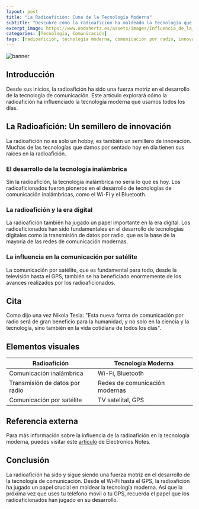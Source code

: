 ```yaml
---
layout: post
title: "La Radioafición: Cuna de la Tecnología Moderna"
subtitle: "Descubre cómo la radioafición ha moldeado la tecnología que usamos hoy"
excerpt_image: https://www.ondahertz.es/assets/images/Influencia_de_la_radioaficion_en_la_tecnología_moderna.png
categories: [Tecnología, Comunicación]
tags: [radioafición, tecnología moderna, comunicación por radio, innovación]
---
```


![banner](https://www.ondahertz.es/assets/images/Influencia_de_la_radioafición_en_la_tecnología_moderna.png "Imagen que ilustra la influencia de la radioafición en la tecnología moderna, mostrando equipos de radio y gráficos de comunicación global.")

## Introducción

Desde sus inicios, la radioafición ha sido una fuerza motriz en el desarrollo de la tecnología de comunicación. Este artículo explorará cómo la radioafición ha influenciado la tecnología moderna que usamos todos los días.

## La Radioafición: Un semillero de innovación

La radioafición no es solo un hobby, es también un semillero de innovación. Muchas de las tecnologías que damos por sentado hoy en día tienen sus raíces en la radioafición. 

### El desarrollo de la tecnología inalámbrica

Sin la radioafición, la tecnología inalámbrica no sería lo que es hoy. Los radioaficionados fueron pioneros en el desarrollo de tecnologías de comunicación inalámbricas, como el Wi-Fi y el Bluetooth. 

### La radioafición y la era digital

La radioafición también ha jugado un papel importante en la era digital. Los radioaficionados han sido fundamentales en el desarrollo de tecnologías digitales como la transmisión de datos por radio, que es la base de la mayoría de las redes de comunicación modernas.

### La influencia en la comunicación por satélite

La comunicación por satélite, que es fundamental para todo, desde la televisión hasta el GPS, también se ha beneficiado enormemente de los avances realizados por los radioaficionados.

## Cita

Como dijo una vez Nikola Tesla: "Esta nueva forma de comunicación por radio será de gran beneficio para la humanidad, y no solo en la ciencia y la tecnología, sino también en la vida cotidiana de todos los días".

## Elementos visuales

| Radioafición | Tecnología Moderna |
| --- | --- |
| Comunicación inalámbrica | Wi-Fi, Bluetooth |
| Transmisión de datos por radio | Redes de comunicación modernas |
| Comunicación por satélite | TV satelital, GPS |

## Referencia externa

Para más información sobre la influencia de la radioafición en la tecnología moderna, puedes visitar este [artículo](https://www.electronics-notes.com/articles/ham_radio/what-is-ham-radio/amateur-radio-importance.php) de Electronics Notes. 

## Conclusión

La radioafición ha sido y sigue siendo una fuerza motriz en el desarrollo de la tecnología de comunicación. Desde el Wi-Fi hasta el GPS, la radioafición ha jugado un papel crucial en moldear la tecnología moderna. Así que la próxima vez que uses tu teléfono móvil o tu GPS, recuerda el papel que los radioaficionados han jugado en su desarrollo.